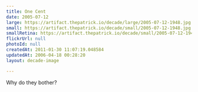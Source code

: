 ```yaml
---
title: One Cent
date: 2005-07-12
large: https://artifact.thepatrick.io/decade/large/2005-07-12-1948.jpg
small: https://artifact.thepatrick.io/decade/small/2005-07-12-1948.jpg
smallRetina: https://artifact.thepatrick.io/decade/small/2005-07-12-1948@2x.jpg
flickrUrl: null
photoId: null
createdAt: 2011-01-30 11:07:19.048584
updatedAt: 2006-04-18 00:28:20
layout: decade-image

---
```

Why do they bother?
